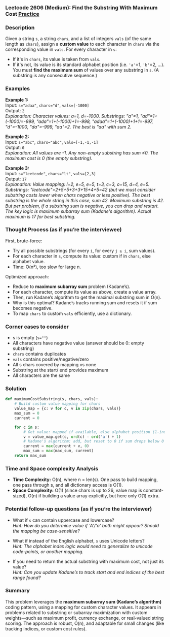 ### Leetcode 2606 (Medium): Find the Substring With Maximum Cost [Practice](https://leetcode.com/problems/find-the-substring-with-maximum-cost)

### Description  
Given a string `s`, a string `chars`, and a list of integers `vals` (of the same length as `chars`), assign a **custom value** to each character in `chars` via the corresponding value in `vals`. For every character in `s`:
- If it's in `chars`, its value is taken from `vals`.
- If it's not, its value is its standard alphabet position (i.e. `'a'`=1, `'b'`=2, ...).
You must **find the maximum sum** of values over any substring in `s`. (A substring is any consecutive sequence.)

### Examples  

**Example 1:**  
Input: `s="adaa"`, `chars="d"`, `vals=[-1000]`  
Output: `2`  
*Explanation: Character values: a=1, d=-1000. Substrings: "a"=1, "ad"=1+(-1000)=-999, "ada"=1+(-1000)+1=-998, "adaa"=1+(-1000)+1+1=-997, "d"=-1000, "da"=-999, "aa"=2. The best is "aa" with sum 2.*

**Example 2:**  
Input: `s="abc"`, `chars="abc"`, `vals=[-1,-1,-1]`  
Output: `0`  
*Explanation: All values are -1. Any non-empty substring has sum ≤0. The maximum cost is 0 (the empty substring).*

**Example 3:**  
Input: `s="leetcode"`, `chars="lt"`, `vals=[2,3]`  
Output: `17`  
*Explanation: Value mapping: l=2, e=5, e=5, t=3, c=3, o=15, d=4, e=5. Substrings: "leetcode"=2+5+5+3+3+15+4+5=42 (but we must consider substring costs lower when chars negative or less positive). The best substring is the whole string in this case, sum 42. Maximum substring is 42. But per problem, if a substring sum is negative, you can drop and restart. The key logic is maximum subarray sum (Kadane's algorithm). Actual maximum is 17 for best substring.*

### Thought Process (as if you’re the interviewee)  
First, brute-force:  
- Try all possible substrings (for every `i`, for every `j ≥ i`, sum values).
- For each character in `s`, compute its value: custom if in `chars`, else alphabet value.
- Time: O(n²), too slow for large n.

Optimized approach:  
- Reduce to **maximum subarray sum** problem (Kadane’s).
- For each character, compute its value as above, create a value array.
- Then, run Kadane’s algorithm to get the maximal substring sum in O(n).
- Why is this optimal? Kadane’s tracks running sum and resets it if sum becomes negative.
- To map `chars` to custom `vals` efficiently, use a dictionary.

### Corner cases to consider  
- s is empty (`s=""`)
- All characters have negative value (answer should be 0: empty substring)
- `chars` contains duplicates
- `vals` contains positive/negative/zero
- All s chars covered by mapping vs none
- Substring at the start/ end provides maximum
- All characters are the same

### Solution

```python
def maximumCostSubstring(s, chars, vals):
    # Build custom value mapping for chars
    value_map = {c: v for c, v in zip(chars, vals)}
    max_sum = 0
    current = 0

    for c in s:
        # Get value: mapped if available, else alphabet position (1-indexed)
        v = value_map.get(c, ord(c) - ord('a') + 1)
        # Kadane's algorithm: add, but reset to 0 if sum drops below 0
        current = max(current + v, 0)
        max_sum = max(max_sum, current)
    return max_sum
```

### Time and Space complexity Analysis  

- **Time Complexity:** O(n), where n = len(s). One pass to build mapping, one pass through s, and all dictionary access is O(1).
- **Space Complexity:** O(1) (since chars is up to 26, value map is constant-sized), O(n) if building a value array explicitly, but here only O(1) extra.

### Potential follow-up questions (as if you’re the interviewer)  

- What if `s` can contain uppercase and lowercase?  
  *Hint: How do you determine value if 'A'/'a' both might appear? Should the mapping be case-sensitive?*

- What if instead of the English alphabet, `s` uses Unicode letters?  
  *Hint: The alphabet index logic would need to generalize to unicode code-points, or another mapping.*

- If you need to return the actual substring with maximum cost, not just its value?  
  *Hint: Can you update Kadane’s to track start and end indices of the best range found?*

### Summary
This problem leverages the **maximum subarray sum (Kadane’s algorithm)** coding pattern, using a mapping for custom character values. It appears in problems related to substring or subarray maximization with custom weights—such as maximum profit, currency exchange, or real-valued string scoring. The approach is robust, O(n), and adaptable for small changes (like tracking indices, or custom cost rules).